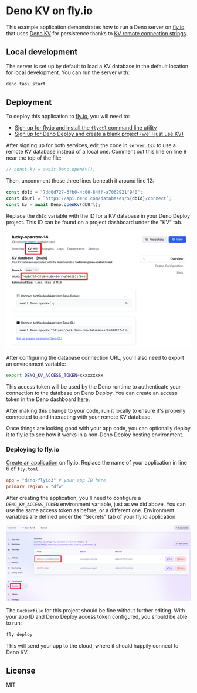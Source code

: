 # Deno KV on fly.io

This example application demonstrates how to run a Deno server on
[fly.io](https://fly.io) that uses [Deno KV](https://www.deno.com/kv) for
persistence thanks to
[KV remote connection strings](https://deno.com/deploy/docs/kv#connect-to-managed-databases-from-outside-of-deno-deploy).

## Local development

The server is set up by default to load a KV database in the default location
for local development. You can run the server with:

```bash
deno task start
```

## Deployment

To deploy this application to [fly.io](https://fly.io), you will need to:

- [Sign up for fly.io and install the `flyctl` command line utility](https://fly.io/docs/hands-on/install-flyctl/)
- [Sign up for Deno Deploy and create a blank project (we'll just use KV)](https://dash.deno.com/signin)

After signing up for both services, edit the code in `server.tsx` to use a
remote KV database instead of a local one. Comment out this line on line 9 near
the top of the file:

```ts
// const kv = await Deno.openKv();
```

Then, uncomment these three lines beneath it around line 12:

```ts
const dbId = "7dd0d727-3fb0-4c06-84ff-a7062921f940";
const dbUrl = `https://api.deno.com/databases/${dbId}/connect`;
const kv = await Deno.openKv(dbUrl);
```

Replace the `dbId` variable with the ID for a KV database in your Deno Deploy
project. This ID can be found on a project dashboard under the "KV" tab.

![Deno KV UUID string location](/docs/deno-dash.png?raw=true "Deno KV UUID string location")

After configuring the database connection URL, you'll also need to export an
environment variable:

```bash
export DENO_KV_ACCESS_TOKEN=xxxxxxxxx
```

This access token will be used by the Deno runtime to authenticate your
connection to the database on Deno Deploy. You can create an access token in the
Deno dashboard [here](https://dash.deno.com/account#access-tokens).

After making this change to your code, run it locally to ensure it's properly
connected to and interacting with your remote KV database.

Once things are looking good with your app code, you can optionally deploy it to
fly.io to see how it works in a non-Deno Deploy hosting environment.

### Deploying to fly.io

[Create an application](https://fly.io/docs/flyctl/apps-create/) on fly.io.
Replace the name of your application in line 6 of `fly.toml`.

```toml
app = "deno-flyio3" # your app ID here
primary_region = "dfw"
```

After creating the application, you'll need to configure a
`DENO_KV_ACCESS_TOKEN` environment variable, just as we did above. You can use
the same access token as before, or a different one. Environment variables are
defined under the "Secrets" tab of your fly.io application.

![Configure a fly.io env variable](/docs/fly-dash.png?raw=true "Configure a fly.io env variable")

The `Dockerfile` for this project should be fine without further editing. With
your app ID and Deno Deploy access token configured, you should be able to run:

```bash
fly deploy
```

This will send your app to the cloud, where it should happily connect to 
Deno KV.

## License

MIT
